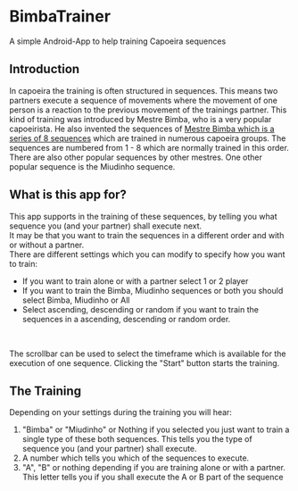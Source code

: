 # BimbaTrainer
A simple Android-App to help training Capoeira sequences
## Introduction
In capoeira the training is often structured in sequences. This means two partners execute a sequence of movements
where the movement of one person is a reaction to the previous movement of the trainings partner.
This kind of training was introduced by Mestre Bimba, who is a very popular capoeirista. He also invented the sequences
of [Mestre Bimba which is a series of 8 sequences](https://www.youtube.com/watch?v=C7l44vIrLgE) which are trained in 
numerous capoeira groups. The sequences are numbered from 1 - 8 which are normally trained in this order.
There are also other popular sequences by other mestres. One other popular sequence is the Miudinho sequence.

## What is this app for?
This app supports in the training of these sequences, by telling you what sequence you (and your partner) shall execute 
next.<br/>
It may be that you want to train the sequences in a different order and with or without a partner.<br/>
There are different settings which you can modify to specify how you want to train:
- If you want to train alone or with a partner select 1 or 2 player
- If you want to train the Bimba, Miudinho sequences or both you should select Bimba, Miudinho or All
- Select ascending, descending or random if you want to train the sequences in a ascending, descending or random order. 
<br/>

The scrollbar can be used to select the timeframe which is available for the execution of one sequence.
Clicking the "Start" button starts the training.

## The Training
Depending on your settings during the training you will hear:
1. "Bimba" or "Miudinho" or Nothing if you selected you just want to train a single type of these both sequences. 
This tells you the type of sequence you (and your partner) shall execute. 
2. A number which tells you which of the sequences to execute.
3. "A", "B" or nothing depending if you are training alone or with a partner. This letter tells you if you shall execute 
the A or B part of the sequence